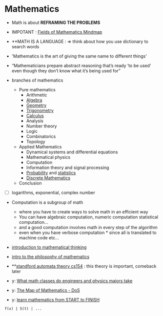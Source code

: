 # Mathematics
- Math is about **REFRAMING THE PROBLEMS**

* IMPOTANT : [Fields of Mathematics Mindmap](http://www.gogeometry.com/education/mathematics_fields_mind_map.html)
* **MATH IS A LANGUAGE : => think about how you use dictionary to search words

* 'Mathematics is the art of giving the same name to different things'
* “Mathematicians prepare abstract reasoning that’s ready ‘to be used’ even though they don’t know what it’s being used for”
* branches of mathematics
    * Pure mathematics
        * Arithmetic
        * [Algebra](Algebra)
        * [Geometry](Geometry)
        * [Trigonometry](Trigonometry)
        * [Calculus](Calculus) 
        * Analysis 
        * Number theory
        * Logic
        * Combinatorics
        * Topology
    * Applied Mathematics
        * Dynamical systems and differential equations
        * Mathematical physics
        * Computation
        * Information theory and signal processing
        * [Probability](Probability) and [statistics](statistics)
        * [Discrete Mathematics](Discrete-Mathematics)
    * Conclusion

* [ ] logarithms, exponential, complex number
* Computation is a subgroup of math
    * where you have to create ways to solve math in an efficient way
    * You can have algebraic computation, numeric computation statistical computation...
    * and a good computation involves math in every step of the algorithm 
    * even when you have verbose computation * since all is translated to machine code etc...

* [introduction to mathematical thinking](introduction-to-mathematical-thinking)
* [intro to the philosophy of mathematics](intro-to-the-philosophy-of-mathematics)
* **[standford automata theory cs154](standford-automata-theory-cs154) : this theory is important, comeback later
* y: [What math classes do engineers and physics majors take](What-math-classes-do-engineers-and-physics-majors-take)
* y: [The Map of Mathematics - DoS](https://www.youtube.com/watch?v=OmJ-4B-mS-Y)
* y: [learn mathematics from START to FINISH](learn-mathematics-from-START-to-FINISH)
```
f(x) | S(t) | ...
```
